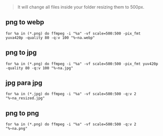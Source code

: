 >It will change all files inside your folder resizing them to 500px.


## png to webp
```for %a in (*.png) do ffmpeg -i "%a" -vf scale=500:500 -pix_fmt yuva420p -quality 80 -q:v 100 "%~na.webp"```

## png to jpg
```for %a in (*.png) do ffmpeg -i "%a" -vf scale=500:500 -pix_fmt yuv420p -quality 80 -q:v 100 "%~na.jpg"```

##  jpg para jpg 
```for %a in (*.jpg) do ffmpeg -i "%a" -vf scale=500:500 -q:v 2 "%~na_resized.jpg"```

##  png to png 
```for %a in (*.png) do ffmpeg -i "%a" -vf scale=500:500 -q:v 2 "%~na.png"```